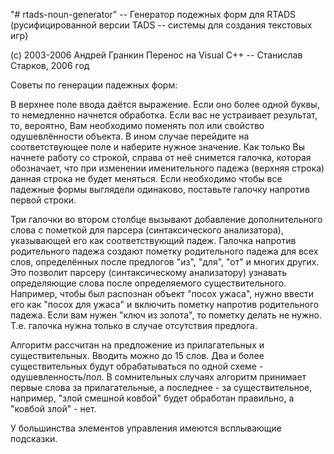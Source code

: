 "# rtads-noun-generator" -- Генератор подежных форм для RTADS (русифицированной версии TADS -- системы для создания текстовых игр)

(с) 2003-2006 Андрей Гранкин
Перенос на Visual C++ -- Станислав Старков, 2006 год


Советы по генерации падежных форм:

В верхнее поле ввода даётся выражение. Если оно более одной буквы, то немедленно начнется обработка. Если вас не устраивает результат, то,  вероятно, Вам необходимо поменять пол или свойство одушевлённости объекта. В ином случае перейдите на соответствующее поле и наберите нужное значение. Как только Вы начнете работу со строкой, справа от неё снимется галочка, которая обозначает, что при изменении именительного падежа (верхняя строка) данная строка не будет меняться. Если необходимо чтобы все падежные формы выглядели одинаково, поставьте галочку напротив первой строки.

Три галочки во втором столбце вызывают добавление дополнительного слова с пометкой для парсера (синтаксического анализатора), указывающей его как соответствующий падеж. Галочка напротив родительного падежа создают пометку родительного падежа  для всех слов, определённых после предлогов "из", "для", "от" и многих других. Это позволит парсеру (синтаксическому анализатору) узнавать определяющие слова после определяемого существительного. Например, чтобы был распознан объект "посох ужаса", нужно ввести его как "посох для ужаса" и включить пометку напротив родительного падежа. Если вам нужен "ключ из золота", то пометку делать не нужно. Т.е. галочка нужна только в случае отсутствия предлога.

Алгоритм рассчитан на предложение из прилагательных и существительных. Вводить можно до 15 слов. Два и более существительных будут обрабатываться по одной схеме - одушевленность/пол. В сомнительных случаях алгоритм принимает первые слова за прилагательные, а последнее - за существительное, например, "злой смешной ковбой" будет обработан правильно, а "ковбой злой" - нет.

У большинства элементов управления имеются всплывающие подсказки.
